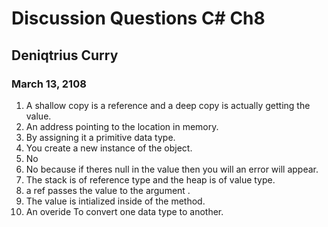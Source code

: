 # Discussion Questions C# Ch8
## Deniqtrius Curry
### March 13, 2108

1. A shallow copy is a reference and a deep copy is actually getting the value.
1. An address pointing to the location in memory.
1. By assigning it a primitive data type.
1. You create a new instance of the object.
1. No
1. No because if theres null in the value then you will an error will appear.
1. The stack is of reference type and the heap is of value type.
1. a ref passes the value to the argument .
1. The value is intialized inside of the method.
1. An overide To convert one data type to another. 